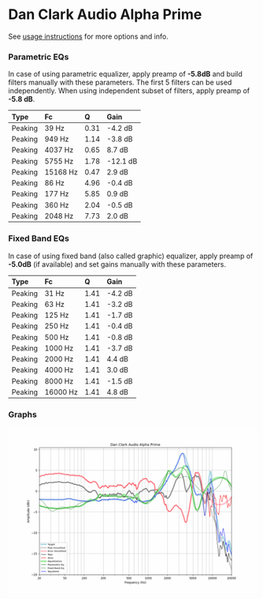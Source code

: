 # Dan Clark Audio Alpha Prime
See [usage instructions](https://github.com/jaakkopasanen/AutoEq#usage) for more options and info.

### Parametric EQs
In case of using parametric equalizer, apply preamp of **-5.8dB** and build filters manually
with these parameters. The first 5 filters can be used independently.
When using independent subset of filters, apply preamp of **-5.8 dB**.

| Type    | Fc       |    Q | Gain     |
|:--------|:---------|:-----|:---------|
| Peaking | 39 Hz    | 0.31 | -4.2 dB  |
| Peaking | 949 Hz   | 1.14 | -3.8 dB  |
| Peaking | 4037 Hz  | 0.65 | 8.7 dB   |
| Peaking | 5755 Hz  | 1.78 | -12.1 dB |
| Peaking | 15168 Hz | 0.47 | 2.9 dB   |
| Peaking | 86 Hz    | 4.96 | -0.4 dB  |
| Peaking | 177 Hz   | 5.85 | 0.9 dB   |
| Peaking | 360 Hz   | 2.04 | -0.5 dB  |
| Peaking | 2048 Hz  | 7.73 | 2.0 dB   |

### Fixed Band EQs
In case of using fixed band (also called graphic) equalizer, apply preamp of **-5.0dB**
(if available) and set gains manually with these parameters.

| Type    | Fc       |    Q | Gain    |
|:--------|:---------|:-----|:--------|
| Peaking | 31 Hz    | 1.41 | -4.2 dB |
| Peaking | 63 Hz    | 1.41 | -3.2 dB |
| Peaking | 125 Hz   | 1.41 | -1.7 dB |
| Peaking | 250 Hz   | 1.41 | -0.4 dB |
| Peaking | 500 Hz   | 1.41 | -0.8 dB |
| Peaking | 1000 Hz  | 1.41 | -3.7 dB |
| Peaking | 2000 Hz  | 1.41 | 4.4 dB  |
| Peaking | 4000 Hz  | 1.41 | 3.0 dB  |
| Peaking | 8000 Hz  | 1.41 | -1.5 dB |
| Peaking | 16000 Hz | 1.41 | 4.8 dB  |

### Graphs
![](./Dan%20Clark%20Audio%20Alpha%20Prime.png)